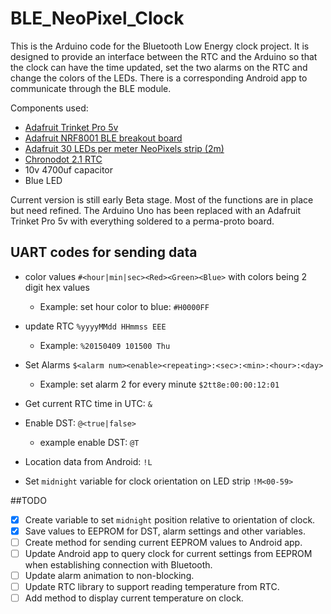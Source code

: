 # BLE_NeoPixel_Clock

This is the Arduino code for the Bluetooth Low Energy clock project. It is designed to provide an interface between the RTC and the Arduino so that the clock can have the time updated, set the two alarms on the RTC and change the colors of the LEDs. There is a corresponding Android app to communicate through the BLE module.

Components used: 
* <a href="https://www.adafruit.com/products/2000">Adafruit Trinket Pro 5v</a>
* <a href="https://www.adafruit.com/products/1697">Adafruit NRF8001 BLE breakout board</a>
* <a href="https://www.adafruit.com/products/1460">Adafruit 30 LEDs per meter NeoPixels strip (2m)</a>
* <a href="http://macetech.com/store/index.php?main_page=product_info&products_id=8">Chronodot 2.1 RTC</a>
* 10v 4700uf capacitor
* Blue LED


Current version is still early Beta stage. Most of the functions are in place but need refined. The Arduino Uno has been replaced with an Adafruit Trinket Pro 5v with everything soldered to a perma-proto board.

## UART codes for sending data
* color values `#<hour|min|sec><Red><Green><Blue>` with colors being 2 digit hex values
  - Example: set hour color to blue: `#H0000FF`
* update RTC `%yyyyMMdd HHmmss EEE`
  - Example: `%20150409 101500 Thu`

* Set Alarms `$<alarm num><enable><repeating>:<sec>:<min>:<hour>:<day>`
  - Example: set alarm 2 for every minute `$2tt8e:00:00:12:01`

* Get current RTC time in UTC: `&`

* Enable DST: `@<true|false>`
  - example enable DST: `@T`

* Location data from Android: `!L`
* Set `midnight` variable for clock orientation on LED strip `!M<00-59>`

##TODO
* [x] Create variable to set `midnight` position relative to orientation of clock.
* [X] Save values to EEPROM for DST, alarm settings and other variables.
* [ ] Create method for sending current EEPROM values to Android app.
* [ ] Update Android app to query clock for current settings from EEPROM when establishing connection with Bluetooth.
* [ ] Update alarm animation to non-blocking.
* [ ] Update RTC library to support reading temperature from RTC.
* [ ] Add method to display current temperature on clock.